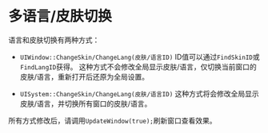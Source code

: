 # 多语言/皮肤切换
语言和皮肤切换有两种方式：

- `UIWindow::ChangeSkin/ChangeLang(皮肤/语言ID)`
ID值可以通过`FindSkinID`或`FindLangID`获得。
这种方式不会修改全局显示皮肤/语言，仅切换当前窗口的皮肤/语言，重新打开后还原为全局设置。

- `UISystem::ChangeSkin/ChangeLang(皮肤/语言ID)`
这种方式将会修改全局显示皮肤/语言，并切换所有窗口的皮肤/语言。

所有方式修改后，请调用`UpdateWindow(true);`刷新窗口查看效果。